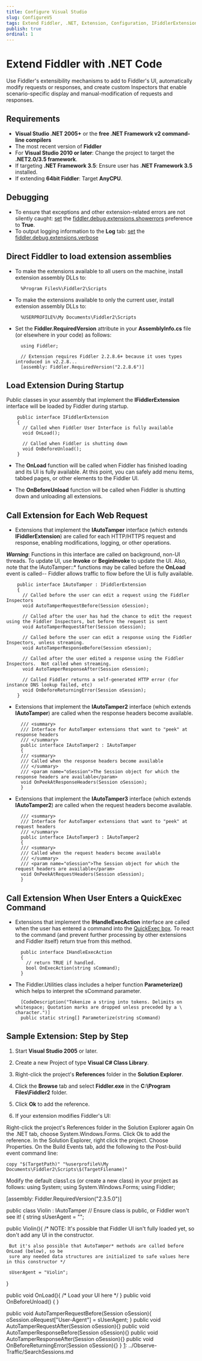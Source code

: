 ```yaml
---
title: Configure Visual Studio
slug: ConfigureVS
tags: Extend Fiddler, .NET, Extension, Configuration, IFiddlerExtension, assembly
publish: true
ordinal: 1
---
```


Extend Fiddler with .NET Code
=============================

Use Fiddler's extensibility mechanisms to add to Fiddler's UI, automatically modify requests or responses, and create custom Inspectors that enable scenario-specific display and manual-modification of requests and responses.

Requirements
------------

+ **Visual Studio .NET 2005+** or the **free .NET Framework v2 command-line compilers**
+ The most recent version of **Fiddler**
+ For **Visual Studio 2010 or later**: Change the project to target the **.NET2.0/3.5 framework**.
+ If targeting **.NET Framework 3.5**: Ensure user has **.NET Framework 3.5** installed.
+ If extending **64bit Fiddler**: Target **AnyCPU**.

Debugging
---------

+ To ensure that exceptions and other extension-related errors are not silently caught: [set][1] the [fiddler.debug.extensions.showerrors][2] preference to **True**. 
+ To output logging information to the **Log** tab: [set][1] the [fiddler.debug.extensions.verbose][2]

[1]: http://fiddler.wikidot.com/prefsaction
[2]: http://fiddler.wikidot.com/prefslist

Direct Fiddler to load extension assemblies
-------------------------------------------

+ To make the extensions available to all users on the machine, install extension assembly DLLs to:

		%Program Files%\Fiddler2\Scripts

+ To make the extensions available to only the current user, install extension assembly DLLs to:

		%USERPROFILE%\My Documents\Fiddler2\Scripts

+ Set the **Fiddler.RequiredVersion** attribute in your **AssemblyInfo.cs** file (or elsewhere in your code) as follows:

		using Fiddler;

		// Extension requires Fiddler 2.2.8.6+ because it uses types introduced in v2.2.8...
		[assembly: Fiddler.RequiredVersion("2.2.8.6")]

Load Extension During Startup
-----------------------------

Public classes in your assembly that implement the **IFiddlerExtension** interface will be loaded by Fiddler during startup.

		public interface IFiddlerExtension
		{
		  // Called when Fiddler User Interface is fully available
		  void OnLoad();

		  // Called when Fiddler is shutting down
		  void OnBeforeUnload();
		}

+ The **OnLoad** function will be called when Fiddler has finished loading and its UI is fully available.  At this point, you can safely add menu items, tabbed pages, or other elements to the Fiddler UI. 

+ The **OnBeforeUnload** function will be called when Fiddler is shutting down and unloading all extensions.

Call Extension for Each Web Request
-----------------------------------

+ Extensions that implement the **IAutoTamper** interface (which extends **IFiddlerExtension**) are called for each HTTP/HTTPS request and response, enabling modifications, logging, or other operations. 

 ***Warning***:  Functions in this interface are called on background, non-UI threads. To update UI, use **Invoke** or **BeginInvoke** to update the UI. Also, note that the IAutoTamper::* functions may be called before the **OnLoad** event is called-- Fiddler allows traffic to flow before the UI is fully available.

		public interface IAutoTamper : IFiddlerExtension
		{
		  // Called before the user can edit a request using the Fiddler Inspectors
		  void AutoTamperRequestBefore(Session oSession);

		  // Called after the user has had the chance to edit the request using the Fiddler Inspectors, but before the request is sent
		  void AutoTamperRequestAfter(Session oSession);

		  // Called before the user can edit a response using the Fiddler Inspectors, unless streaming.
		  void AutoTamperResponseBefore(Session oSession);

		  // Called after the user edited a response using the Fiddler Inspectors.  Not called when streaming.
		  void AutoTamperResponseAfter(Session oSession);

		  // Called Fiddler returns a self-generated HTTP error (for instance DNS lookup failed, etc)
		  void OnBeforeReturningError(Session oSession);
		}

+ Extensions that implement the **IAutoTamper2** interface (which extends **IAutoTamper**) are called when the response headers become available.

		/// <summary>
		/// Interface for AutoTamper extensions that want to "peek" at response headers
		/// </summary>
		public interface IAutoTamper2 : IAutoTamper
		{
		/// <summary>
		/// Called when the response headers become available
		/// </summary>
		/// <param name="oSession">The Session object for which the response headers are available</param>
		void OnPeekAtResponseHeaders(Session oSession);
		}

+ Extensions that implement the **IAutoTamper3** interface (which extends **IAutoTamper2**) are called when the request headers become available.

		/// <summary>
		/// Interface for AutoTamper extensions that want to "peek" at request headers
		/// </summary>
		public interface IAutoTamper3 : IAutoTamper2
		{
		/// <summary>
		/// Called when the request headers become available
		/// </summary>
		/// <param name="oSession">The Session object for which the request headers are available</param>
		void OnPeekAtRequestHeaders(Session oSession);
		}

Call Extension When User Enters a QuickExec Command
---------------------------------------------------

+ Extensions that implement the **IHandleExecAction** interface are called when the user has entered a command into the [QuickExec box][1]. To react to the command (and prevent further processing by other extensions and Fiddler itself) return true from this method.

		public interface IHandleExecAction
		{
		  // return TRUE if handled. 
		  bool OnExecAction(string sCommand); 
		}

+ The Fiddler.Utilities class includes a helper function **Parameterize()** which helps to interpret the sCommand parameter.

		[CodeDescription("Tokenize a string into tokens. Delimits on whitespace; Quotation marks are dropped unless preceded by a \ character.")] 
		public static string[] Parameterize(string sCommand)


Sample Extension: Step by Step
------------------------------

1. Start **Visual Studio 2005** or later.

2. Create a new Project of type **Visual C# Class Library**.

3. Right-click the project's **References** folder in the **Solution Explorer**.

4. Click the **Browse** tab and select **Fiddler.exe** in the **C:\Program Files\Fiddler2** folder. 

5. Click **Ok** to add the reference.

6. If your extension modifies Fiddler's UI:

Right-click the project's References folder in the Solution Explorer again
On the .NET tab, choose System.Windows.Forms.
Click Ok to add the reference.
In the Solution Explorer, right click the project.  Choose Properties.
On the Build Events tab, add the following to the Post-build event command line:

    copy "$(TargetPath)" "%userprofile%\My Documents\Fiddler2\Scripts\$(TargetFilename)"
Modify the default class1.cs (or create a new class) in your project as follows:
using System;
using System.Windows.Forms;
using Fiddler;

[assembly: Fiddler.RequiredVersion("2.3.5.0")]

public class Violin : IAutoTamper    // Ensure class is public, or Fiddler won't see it!
{
  string sUserAgent = "";

  public Violin(){
  /* NOTE: It's possible that Fiddler UI isn't fully loaded yet, so don't add any UI in the constructor.

     But it's also possible that AutoTamper* methods are called before OnLoad (below), so be
     sure any needed data structures are initialized to safe values here in this constructor */
    
     sUserAgent = "Violin";
  }

  public void OnLoad(){ /* Load your UI here */ }
  public void OnBeforeUnload() { }

  public void AutoTamperRequestBefore(Session oSession){
    oSession.oRequest["User-Agent"] = sUserAgent;
  }
  public void AutoTamperRequestAfter(Session oSession){}
  public void AutoTamperResponseBefore(Session oSession){}
  public void AutoTamperResponseAfter(Session oSession){}
  public void OnBeforeReturningError(Session oSession){}
}
[1]: ../Observe-Traffic/SearchSessions.md